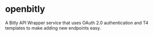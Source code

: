 openbitly
=========

A Bitly API Wrapper service that uses OAuth 2.0 authentication and T4 templates to make adding new endpoints easy.
